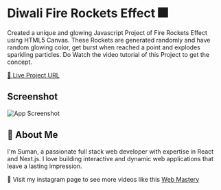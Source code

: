 
# Diwali Fire Rockets Effect 🎆

Created a unique and glowing Javascript Project of Fire Rockets Effect using HTML5 Canvas. These Rockets are generated randomly and have random glowing color, get burst when reached a point and explodes sparkling particles.
Do Watch the video tutorial of this Project to get the concept.


[🔵 Live Project URL](https://teenageprogrammer.github.io/Diwali-Fire-Rockets-Effect-Javascript/)





## Screenshot

![App Screenshot](https://i.ibb.co/t8kgpb1/Thumbnail.png)


## 🚀 About Me
 I'm Suman, a passionate full stack web developer with expertise in React and Next.js. I love building interactive and dynamic web applications that leave a lasting impression.


💙 Visit my instagram page to see more videos like this [Web Mastery](https://www.instagram.com/web_mastery03/)


